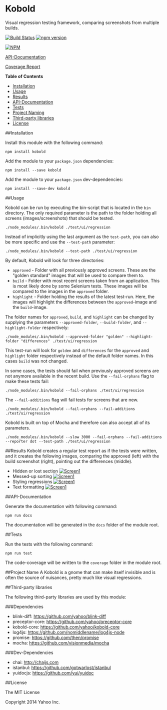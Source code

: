 Kobold
======

Visual regression testing framework, comparing screenshots from multiple builds.


[![Build Status](https://secure.travis-ci.org/yahoo/kobold.png)](http://travis-ci.org/yahoo/kobold)
[![npm version](https://badge.fury.io/js/kobold.svg)](http://badge.fury.io/js/kobold)

[![NPM](https://nodei.co/npm/kobold.png?downloads=true)](https://nodei.co/npm/kobold/)


[API-Documentation](http://yahoo.github.io/kobold/docs/)

[Coverage Report](http://yahoo.github.io/kobold/coverage/lcov-report/)


**Table of Contents**
* [Installation](#installation)
* [Usage](#usage)
* [Results](#results)
* [API-Documentation](#api-documentation)
* [Tests](#tests)
* [Project Naming](#project-name)
* [Third-party libraries](#third-party-libraries)
* [License](#license)


##Installation

Install this module with the following command:
```shell
npm install kobold
```

Add the module to your ```package.json``` dependencies:
```shell
npm install --save kobold
```
Add the module to your ```package.json``` dev-dependencies:
```shell
npm install --save-dev kobold
```

##Usage

Kobold can be run by executing the bin-script that is located in the ```bin``` directory. The only required parameter
is the path to the folder holding all screens (images/screenshots) that should be tested.

```shell
./node_modules/.bin/kobold ./test/ui/regression
```

Instead of implicitly using the last argument as the ```test-path```, you can also be more specific and use the ```--test-path``` parameter:
```shell
./node_modules/.bin/kobold --test-path ./test/ui/regression
```

By default, Kobold will look for three directories:

* ```approved``` - Folder with all previously approved screens. These are the "golden standard" images that will be used to compare them to.
* ```build``` - Folder with most recent screens taken from an application. This is most likely done by some Selenium tests. These images will be compared to the images in the ```approved``` folder.
* ```highlight``` - Folder holding the results of the latest test-run. Here, the images will highlight the differences between the ```approved```-image and the ```build```-image.

The folder names for ```approved```, ```build```, and ```highlight``` can be changed by supplying the parameters ```--approved-folder```, ```--build-folder```, and ```--highlight-folder``` respectively:
 
```shell
./node_modules/.bin/kobold --approved-folder "golden" --highlight-folder "differences" ./test/ui/regression
```
This test-run will look for ```golden``` and ```differences``` for the ```approved``` and ```highlight``` folder respectively instead of the default folder names. In this cases ```build``` was not changed.

In some cases, the tests should fail when previously approved screens are not anymore available in the recent build. Use the ```--fail-orphans``` flag to make these tests fail:
```shell
./node_modules/.bin/kobold --fail-orphans ./test/ui/regression
```

The ```--fail-additions``` flag will fail tests for screens that are new.
```shell
./node_modules/.bin/kobold --fail-orphans --fail-additions ./test/ui/regression
```

Kobold is built on top of Mocha and therefore can also accept all of its parameters.
```shell
./node_modules/.bin/kobold --slow 3000 --fail-orphans --fail-additions --reporter dot --test-path ./test/ui/regression
```

##Results
Kobold creates a regular test report as if the tests were written, and it creates the following images, comparing the approved (left) with the build screenshot (right), pointing out the differences (middle).
* Hidden or lost section [![Screen1](https://raw.githubusercontent.com/yahoo/kobold/master/images/wikipedia_hidden_regression.png)](https://raw.githubusercontent.com/yahoo/kobold/master/examples/highlight/wikipedia_hidden_regression.png)
* Messed-up sorting [![Screen1](https://raw.githubusercontent.com/yahoo/kobold/master/images/wikipedia_sorting_regression.png)](https://raw.githubusercontent.com/yahoo/kobold/master/examples/highlight/wikipedia_sorting_regression.png)
* Styling regressions [![Screen1](https://raw.githubusercontent.com/yahoo/kobold/master/images/wikipedia_style_regression.png)](https://raw.githubusercontent.com/yahoo/kobold/master/examples/highlight/wikipedia_style_regression.png)
* Text formatting [![Screen1](https://raw.githubusercontent.com/yahoo/kobold/master/images/wikipedia_text_regression.png)](https://raw.githubusercontent.com/yahoo/kobold/master/examples/highlight/wikipedia_text_regression.png)

##API-Documentation

Generate the documentation with following command:
```shell
npm run docs
```
The documentation will be generated in the ```docs``` folder of the module root.

##Tests

Run the tests with the following command:
```shell
npm run test
```
The code-coverage will be written to the ```coverage``` folder in the module root.

##Project Name
A Kobold is a gnome that can make itself invisible and is often the source of nuisances, pretty much like visual regressions.

##Third-party libraries

The following third-party libraries are used by this module:

###Dependencies
* blink-diff: https://github.com/yahoo/blink-diff
* preceptor-core: https://github.com/yahoo/preceptor-core
* kobold-core: https://github.com/yahoo/kobold-core
* log4js: https://github.com/nomiddlename/log4js-node
* promise: https://github.com/then/promise
* mocha: https://github.com/visionmedia/mocha

###Dev-Dependencies
* chai: http://chaijs.com
* istanbul: https://github.com/gotwarlost/istanbul
* yuidocjs: https://github.com/yui/yuidoc

##License

The MIT License

Copyright 2014 Yahoo Inc.
